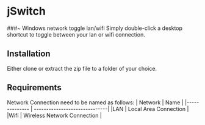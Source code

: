 # jSwitch
###~ Windows network toggle lan/wifi
Simply double-click a desktop shortcut to toggle between your lan or wifi connection.

## Installation
Either clone or extract the zip file to a folder of your choice.

## Requirements
Network Connection need to be named as follows:
| Network	| Name				|
|--------------	| ------------------------------|
|LAN		| Local Area Connection 	|
|Wifi		| Wireless Network Connection	|
